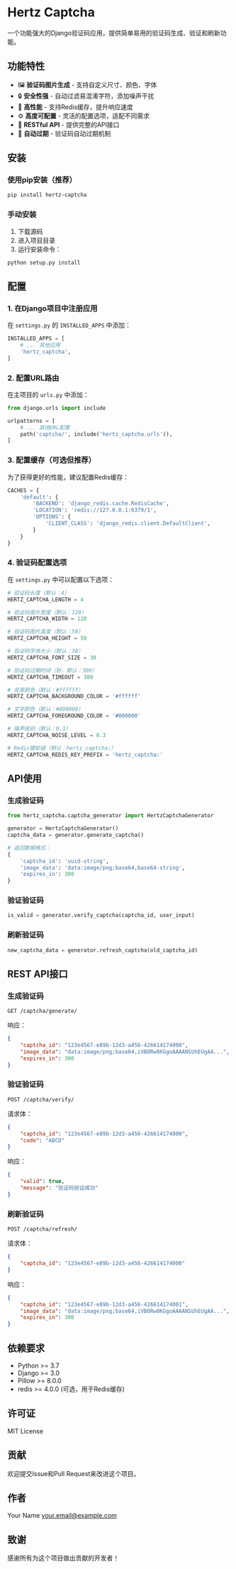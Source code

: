 # Hertz Captcha

一个功能强大的Django验证码应用，提供简单易用的验证码生成、验证和刷新功能。

## 功能特性

- 🖼️ **验证码图片生成** - 支持自定义尺寸、颜色、字体
- 🔒 **安全性强** - 自动过滤易混淆字符，添加噪声干扰
- 🚀 **高性能** - 支持Redis缓存，提升响应速度
- ⚙️ **高度可配置** - 灵活的配置选项，适配不同需求
- 📱 **RESTful API** - 提供完整的API接口
- 🔄 **自动过期** - 验证码自动过期机制

## 安装

### 使用pip安装（推荐）

```bash
pip install hertz-captcha
```

### 手动安装

1. 下载源码
2. 进入项目目录
3. 运行安装命令：

```bash
python setup.py install
```

## 配置

### 1. 在Django项目中注册应用

在 `settings.py` 的 `INSTALLED_APPS` 中添加：

```python
INSTALLED_APPS = [
    # ... 其他应用
    'hertz_captcha',
]
```

### 2. 配置URL路由

在主项目的 `urls.py` 中添加：

```python
from django.urls import include

urlpatterns = [
    # ... 其他URL配置
    path('captcha/', include('hertz_captcha.urls')),
]
```

### 3. 配置缓存（可选但推荐）

为了获得更好的性能，建议配置Redis缓存：

```python
CACHES = {
    'default': {
        'BACKEND': 'django_redis.cache.RedisCache',
        'LOCATION': 'redis://127.0.0.1:6379/1',
        'OPTIONS': {
            'CLIENT_CLASS': 'django_redis.client.DefaultClient',
        }
    }
}
```

### 4. 验证码配置选项

在 `settings.py` 中可以配置以下选项：

```python
# 验证码长度（默认：4）
HERTZ_CAPTCHA_LENGTH = 4

# 验证码图片宽度（默认：120）
HERTZ_CAPTCHA_WIDTH = 120

# 验证码图片高度（默认：50）
HERTZ_CAPTCHA_HEIGHT = 50

# 验证码字体大小（默认：30）
HERTZ_CAPTCHA_FONT_SIZE = 30

# 验证码过期时间（秒，默认：300）
HERTZ_CAPTCHA_TIMEOUT = 300

# 背景颜色（默认：#ffffff）
HERTZ_CAPTCHA_BACKGROUND_COLOR = '#ffffff'

# 文字颜色（默认：#000000）
HERTZ_CAPTCHA_FOREGROUND_COLOR = '#000000'

# 噪声级别（默认：0.3）
HERTZ_CAPTCHA_NOISE_LEVEL = 0.3

# Redis键前缀（默认：hertz_captcha:）
HERTZ_CAPTCHA_REDIS_KEY_PREFIX = 'hertz_captcha:'
```

## API使用

### 生成验证码

```python
from hertz_captcha.captcha_generator import HertzCaptchaGenerator

generator = HertzCaptchaGenerator()
captcha_data = generator.generate_captcha()

# 返回数据格式：
{
    'captcha_id': 'uuid-string',
    'image_data': 'data:image/png;base64,base64-string',
    'expires_in': 300
}
```

### 验证验证码

```python
is_valid = generator.verify_captcha(captcha_id, user_input)
```

### 刷新验证码

```python
new_captcha_data = generator.refresh_captcha(old_captcha_id)
```

## REST API接口

### 生成验证码

```
GET /captcha/generate/
```

响应：
```json
{
    "captcha_id": "123e4567-e89b-12d3-a456-426614174000",
    "image_data": "data:image/png;base64,iVBORw0KGgoAAAANSUhEUgAA...",
    "expires_in": 300
}
```

### 验证验证码

```
POST /captcha/verify/
```

请求体：
```json
{
    "captcha_id": "123e4567-e89b-12d3-a456-426614174000",
    "code": "ABCD"
}
```

响应：
```json
{
    "valid": true,
    "message": "验证码验证成功"
}
```

### 刷新验证码

```
POST /captcha/refresh/
```

请求体：
```json
{
    "captcha_id": "123e4567-e89b-12d3-a456-426614174000"
}
```

响应：
```json
{
    "captcha_id": "123e4567-e89b-12d3-a456-426614174001",
    "image_data": "data:image/png;base64,iVBORw0KGgoAAAANSUhEUgAA...",
    "expires_in": 300
}
```

## 依赖要求

- Python >= 3.7
- Django >= 3.0
- Pillow >= 8.0.0
- redis >= 4.0.0 (可选，用于Redis缓存)

## 许可证

MIT License

## 贡献

欢迎提交Issue和Pull Request来改进这个项目。

## 作者

Your Name <your.email@example.com>

## 致谢

感谢所有为这个项目做出贡献的开发者！
